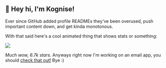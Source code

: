 ## 👋 Hey hi, I'm Kognise!

Ever since GitHub added profile READMEs they've been overused, push important content down, and get kinda monotonous.

With that said here's a cool animated thing that shows stats or something:

![](https://github-readme-stats.vercel.app/api?username=kognise&show_icons=true&hide_border=true&count_private=true)

*Much wow, 6.7k stars.* Anyways right now I'm working on an email app, you should [check that out!](https://www.producthunt.com/upcoming/punct) Bye :)
